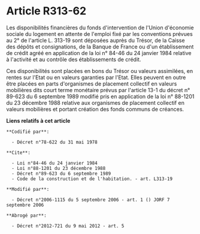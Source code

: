 # Article R313-62

Les disponibilités financières du fonds d'intervention de l'Union d'économie sociale du logement en attente de l'emploi fixé
par les conventions prévues au 2° de l'article L. 313-19 sont déposées auprès du Trésor, de la Caisse des dépôts et
consignations, de la Banque de France ou d'un établissement de crédit agréé en application de la loi n° 84-46 du 24 janvier
1984 relative à l'activité et au contrôle des établissements de crédit.

Ces disponibilités sont placées en bons du Trésor ou valeurs assimilées, en rentes sur l'Etat ou en valeurs garanties par
l'Etat. Elles peuvent en outre être placées en parts d'organismes de placement collectif en valeurs mobilières dits court
terme monétaire prévus par l'article 13-1 du décret n° 89-623 du 6 septembre 1989 modifié pris en application de la loi n°
88-1201 du 23 décembre 1988 relative aux organismes de placement collectif en valeurs mobilières et portant création des
fonds communs de créances.

**Liens relatifs à cet article**

	**Codifié par**:

	  - Décret n°78-622 du 31 mai 1978

	**Cite**:

	  - Loi n°84-46 du 24 janvier 1984
	  - Loi n°88-1201 du 23 décembre 1988
	  - Décret n°89-623 du 6 septembre 1989
	  - Code de la construction et de l'habitation. - art. L313-19

	**Modifié par**:

	  - Décret n°2006-1115 du 5 septembre 2006 - art. 1 () JORF 7 septembre 2006

	**Abrogé par**:

	  - Décret n°2012-721 du 9 mai 2012 - art. 5
